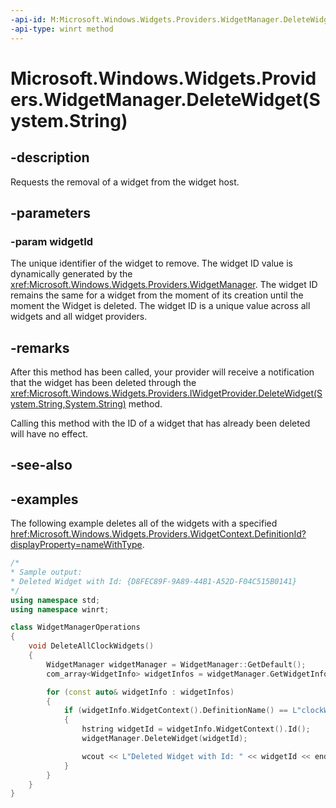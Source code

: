 ```yaml
---
-api-id: M:Microsoft.Windows.Widgets.Providers.WidgetManager.DeleteWidget(System.String)
-api-type: winrt method
---
```


# Microsoft.Windows.Widgets.Providers.WidgetManager.DeleteWidget(System.String)

<!--
public void DeleteWidget (string widgetId);
-->


## -description

Requests the removal of a widget from the widget host.

## -parameters

### -param widgetId

The unique identifier of the widget to remove. The widget ID value is dynamically generated by the <xref:Microsoft.Windows.Widgets.Providers.WidgetManager>. The widget ID remains the same for a widget from the moment of its creation until the moment the Widget is deleted. The widget ID is a unique value across all widgets and all widget providers. 

## -remarks

After this method has been called, your provider will receive a notification that the widget has been deleted through the <xref:Microsoft.Windows.Widgets.Providers.IWidgetProvider.DeleteWidget(System.String,System.String)> method.

Calling this method with the ID of a widget that has already been deleted will have no effect.



## -see-also

## -examples

The following example deletes all of the widgets with a specified <href:Microsoft.Windows.Widgets.Providers.WidgetContext.DefinitionId?displayProperty=nameWithType>.

```cpp
/*
* Sample output:
* Deleted Widget with Id: {D8FEC89F-9A89-44B1-A52D-F04C515B0141}
*/
using namespace std;
using namespace winrt;

class WidgetManagerOperations
{
    void DeleteAllClockWidgets()
    {
        WidgetManager widgetManager = WidgetManager::GetDefault();
        com_array<WidgetInfo> widgetInfos = widgetManager.GetWidgetInfos();

        for (const auto& widgetInfo : widgetInfos)
        {
            if (widgetInfo.WidgetContext().DefinitionName() == L"clockWidget")
            {
                hstring widgetId = widgetInfo.WidgetContext().Id();
                widgetManager.DeleteWidget(widgetId);

                wcout << L"Deleted Widget with Id: " << widgetId << endl;
            }
        }
    }
}
```
